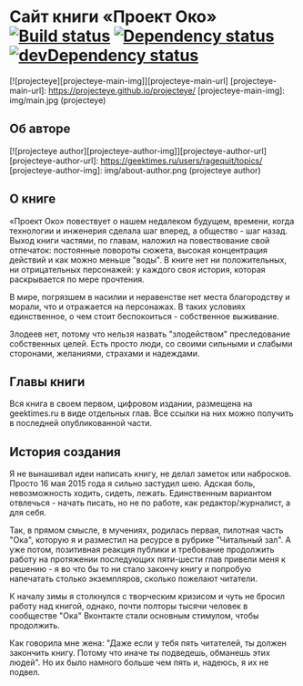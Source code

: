 # Сайт книги «Проект Око» [![Build status][travis-image]][travis-url] [![Dependency status][dependency-image]][dependency-url] [![devDependency status][dev-dependency-image]][dev-dependency-url]
[![projecteye][projecteye-main-img]][projecteye-main-url]
  [projecteye-main-url]: https://projecteye.github.io/projecteye/
  [projecteye-main-img]: img/main.jpg (projecteye)
  
## Об авторе
[![projecteye author][projecteye-author-img]][projecteye-author-url]
  [projecteye-author-url]: https://geektimes.ru/users/ragequit/topics/
  [projecteye-author-img]: img/about-author.png (projecteye author)

## О книге
«Проект Око» повествует о нашем недалеком будущем, времени, когда технологии и инженерия сделала шаг вперед, а общество - шаг назад. Выход книги частями, по главам, наложил на повествование свой отпечаток: постоянные повороты сюжета, высокая концентрация действий и как можно меньше "воды". В книге нет ни положительных, ни отрицательных персонажей: у каждого своя история, которая раскрывается по мере прочтения.

В мире, погрязшем в насилии и неравенстве нет места благородству и морали, что и отражается на персонажах. В таких условиях единственное, о чем стоит беспокоиться - собственное выживание.

Злодеев нет, потому что нельзя назвать "злодейством" преследование собственных целей.
Есть просто люди, со своими сильными и слабыми сторонами, желаниями, страхами и надеждами.

## Главы книги
Вся книга в своем первом, цифровом издании, размещена на geektimes.ru в виде отдельных глав. Все ссылки на них можно получить в последней опубликованной части.

## История создания
Я не вынашивал идеи написать книгу, не делал заметок или набросков. Просто 16 мая 2015 года я сильно застудил шею. Адская боль, невозможность ходить, сидеть, лежать. Единственным вариантом отвлечься - начать писать, но не по работе, как редактор/журналист, а для себя.

Так, в прямом смысле, в мучениях, родилась первая, пилотная часть "Ока", которую я и разместил на ресурсе в рубрике "Читальный зал". А уже потом, позитивная реакция публики и требование продолжить работу на протяжении последующих пяти-шести глав привели меня к решению - я во что бы то ни стало закончу книгу и попробую напечатать столько экземпляров, сколько пожелают читатели.

К началу зимы я столкнулся с творческим кризисом и чуть не бросил работу над книгой, однако, почти полторы тысячи человек в сообществе "Ока" Вконтакте стали основным стимулом, чтобы продолжить.

Как говорила мне жена: "Даже если у тебя пять читателей, ты должен закончить книгу. Потому что иначе ты подведешь, обманешь этих людей".
Но их было намного больше чем пять и, надеюсь, я их не подвел.

[travis-image]: https://travis-ci.org/projecteye/projecteye.svg?branch=master
[travis-url]: https://travis-ci.org/projecteye/projecteye

[dependency-image]: https://david-dm.org/projecteye/projecteye.svg?style=flat-square
[dependency-url]: https://david-dm.org/rprojecteye/projecteye

[dev-dependency-image]: https://david-dm.org/projecteye/projecteye/dev-status.svg?style=flat-square
[dev-dependency-url]: https://david-dm.org/projecteye/projecteye#info=devDependencies
